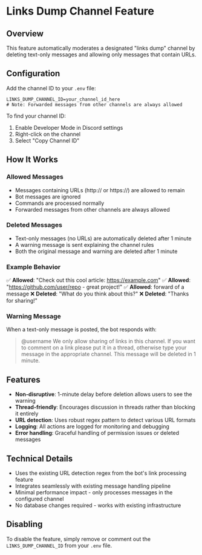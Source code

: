 # Links Dump Channel Feature

## Overview

This feature automatically moderates a designated "links dump" channel by deleting text-only messages and allowing only messages that contain URLs.

## Configuration

Add the channel ID to your `.env` file:

```env
LINKS_DUMP_CHANNEL_ID=your_channel_id_here
# Note: Forwarded messages from other channels are always allowed
```

To find your channel ID:
1. Enable Developer Mode in Discord settings
2. Right-click on the channel
3. Select "Copy Channel ID"

## How It Works

### Allowed Messages
- Messages containing URLs (http:// or https://) are allowed to remain
- Bot messages are ignored
- Commands are processed normally
- Forwarded messages from other channels are always allowed

### Deleted Messages
- Text-only messages (no URLs) are automatically deleted after 1 minute
- A warning message is sent explaining the channel rules
- Both the original message and warning are deleted after 1 minute

### Example Behavior

✅ **Allowed**: "Check out this cool article: https://example.com"
✅ **Allowed**: "https://github.com/user/repo - great project!"
✅ **Allowed**: forward of a message
❌ **Deleted**: "What do you think about this?"
❌ **Deleted**: "Thanks for sharing!"

### Warning Message

When a text-only message is posted, the bot responds with:
> @username We only allow sharing of links in this channel. If you want to comment on a link please put it in a thread, otherwise type your message in the appropriate channel. This message will be deleted in 1 minute.

## Features

- **Non-disruptive**: 1-minute delay before deletion allows users to see the warning
- **Thread-friendly**: Encourages discussion in threads rather than blocking it entirely
- **URL detection**: Uses robust regex pattern to detect various URL formats
- **Logging**: All actions are logged for monitoring and debugging
- **Error handling**: Graceful handling of permission issues or deleted messages

## Technical Details

- Uses the existing URL detection regex from the bot's link processing feature
- Integrates seamlessly with existing message handling pipeline
- Minimal performance impact - only processes messages in the configured channel
- No database changes required - works with existing infrastructure

## Disabling

To disable the feature, simply remove or comment out the `LINKS_DUMP_CHANNEL_ID` from your `.env` file.
